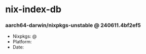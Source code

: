 # nix-index-db
### aarch64-darwin/nixpkgs-unstable @ 240611.4bf2ef5
- Nixpkgs: @[](https://github.com/NixOS/nixpkgs/commit/4bf2ef5ac2bf016aabe80b09ba5c0eef9829a664)
- Platform: 
- Date: 
